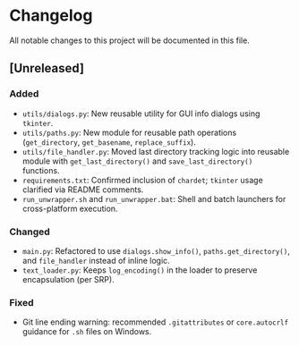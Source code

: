 # Changelog

All notable changes to this project will be documented in this file.

## [Unreleased]

### Added
- `utils/dialogs.py`: New reusable utility for GUI info dialogs using `tkinter`.
- `utils/paths.py`: New module for reusable path operations (`get_directory`, `get_basename`, `replace_suffix`).
- `utils/file_handler.py`: Moved last directory tracking logic into reusable module with `get_last_directory()` and `save_last_directory()` functions.
- `requirements.txt`: Confirmed inclusion of `chardet`; `tkinter` usage clarified via README comments.
- `run_unwrapper.sh` and `run_unwrapper.bat`: Shell and batch launchers for cross-platform execution.

### Changed
- `main.py`: Refactored to use `dialogs.show_info()`, `paths.get_directory()`, and `file_handler` instead of inline logic.
- `text_loader.py`: Keeps `log_encoding()` in the loader to preserve encapsulation (per SRP).

### Fixed
- Git line ending warning: recommended `.gitattributes` or `core.autocrlf` guidance for `.sh` files on Windows.
